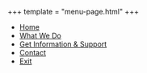 +++
template = "menu-page.html"
+++
- [Home](/)
- [What We Do](/what-we-do)
- [Get Information & Support](/get-support)
- [Contact](/contact)
- [Exit](https://www.google.ie/search?q=dublin)